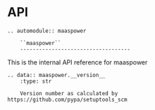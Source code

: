 # API

```{eval-rst}
.. automodule:: maaspower

    ``maaspower``
    -----------------------------------
```

This is the internal API reference for maaspower

```{eval-rst}
.. data:: maaspower.__version__
    :type: str

    Version number as calculated by https://github.com/pypa/setuptools_scm
```
